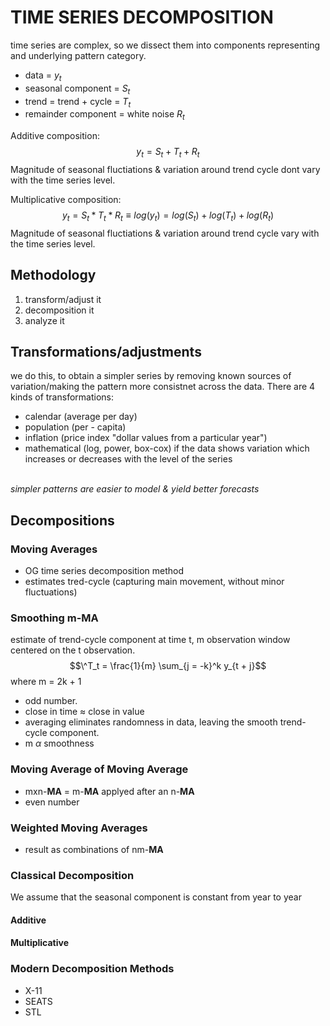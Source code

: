 # TIME SERIES DECOMPOSITION
time series are complex, so we dissect them into components representing and underlying pattern category.
- data = $y_t$
- seasonal component = $S_t$
- trend = trend + cycle = $T_t$
- remainder component = white noise $R_t$

Additive composition:  $$y_t = S_t + T_t + R_t$$
Magnitude of seasonal fluctiations & variation around trend cycle dont vary with the time series level.
<br>

Multiplicative composition:  $$y_t = S_t * T_t * R_t \equiv log(y_t) = log(S_t) + log(T_t) + log(R_t)$$
Magnitude of seasonal fluctiations & variation around trend cycle vary with the time series level.
<br>
## Methodology
1. transform/adjust it
2. decomposition it
3. analyze it
## Transformations/adjustments
we do this, to obtain a simpler series by removing known sources of variation/making the pattern more consistnet across the data. There are 4 kinds of transformations:
- calendar (average per day)
- population (per - capita)
- inflation (price index "dollar values from a particular year")
- mathematical (log, power, box-cox) if the data shows variation which increases or decreases with the level of the series

<br>*simpler patterns are easier to model & yield better forecasts*

## Decompositions

### Moving Averages
- OG time series decomposition method
- estimates tred-cycle (capturing main movement, without minor fluctuations)
### Smoothing m-**MA**
estimate of trend-cycle component at time t, m observation window centered on the t observation.
$$\^T_t = \frac{1}{m} \sum_{j = -k}^k y_{t + j}$$
where m = 2k + 1
- odd number.
- close in time $\approx$ close in value
- averaging eliminates randomness in data, leaving the smooth trend-cycle component.
- m $\alpha$ smoothness
### Moving Average of Moving Average
- mxn-**MA** = m-**MA** applyed after an n-**MA**
- even number
### Weighted Moving Averages
- result as combinations of nm-**MA**
### Classical Decomposition
We assume that the seasonal component is constant from year to year
#### Additive
#### Multiplicative
### Modern Decomposition Methods
- X-11
- SEATS
- STL